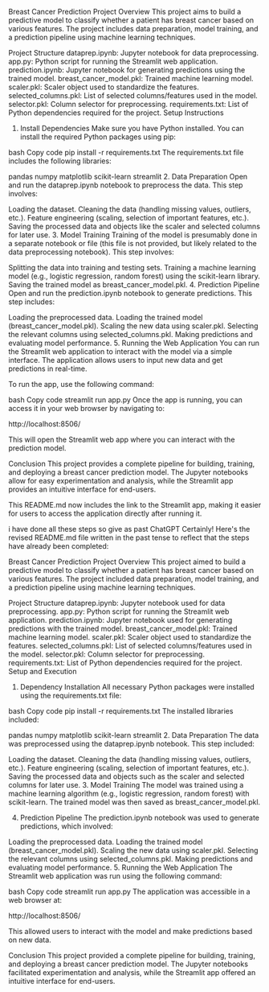 Breast Cancer Prediction Project
Overview
This project aims to build a predictive model to classify whether a patient has breast cancer based on various features. The project includes data preparation, model training, and a prediction pipeline using machine learning techniques.

Project Structure
dataprep.ipynb: Jupyter notebook for data preprocessing.
app.py: Python script for running the Streamlit web application.
prediction.ipynb: Jupyter notebook for generating predictions using the trained model.
breast_cancer_model.pkl: Trained machine learning model.
scaler.pkl: Scaler object used to standardize the features.
selected_columns.pkl: List of selected columns/features used in the model.
selector.pkl: Column selector for preprocessing.
requirements.txt: List of Python dependencies required for the project.
Setup Instructions
1. Install Dependencies
Make sure you have Python installed. You can install the required Python packages using pip:

bash
Copy code
pip install -r requirements.txt
The requirements.txt file includes the following libraries:

pandas
numpy
matplotlib
scikit-learn
streamlit
2. Data Preparation
Open and run the dataprep.ipynb notebook to preprocess the data. This step involves:

Loading the dataset.
Cleaning the data (handling missing values, outliers, etc.).
Feature engineering (scaling, selection of important features, etc.).
Saving the processed data and objects like the scaler and selected columns for later use.
3. Model Training
Training of the model is presumably done in a separate notebook or file (this file is not provided, but likely related to the data preprocessing notebook). This step involves:

Splitting the data into training and testing sets.
Training a machine learning model (e.g., logistic regression, random forest) using the scikit-learn library.
Saving the trained model as breast_cancer_model.pkl.
4. Prediction Pipeline
Open and run the prediction.ipynb notebook to generate predictions. This step includes:

Loading the preprocessed data.
Loading the trained model (breast_cancer_model.pkl).
Scaling the new data using scaler.pkl.
Selecting the relevant columns using selected_columns.pkl.
Making predictions and evaluating model performance.
5. Running the Web Application
You can run the Streamlit web application to interact with the model via a simple interface. The application allows users to input new data and get predictions in real-time.

To run the app, use the following command:

bash
Copy code
streamlit run app.py
Once the app is running, you can access it in your web browser by navigating to:

http://localhost:8506/

This will open the Streamlit web app where you can interact with the prediction model.

Conclusion
This project provides a complete pipeline for building, training, and deploying a breast cancer prediction model. The Jupyter notebooks allow for easy experimentation and analysis, while the Streamlit app provides an intuitive interface for end-users.

This README.md now includes the link to the Streamlit app, making it easier for users to access the application directly after running it.





i have done all these steps so give as past
ChatGPT
Certainly! Here's the revised README.md file written in the past tense to reflect that the steps have already been completed:

Breast Cancer Prediction Project
Overview
This project aimed to build a predictive model to classify whether a patient has breast cancer based on various features. The project included data preparation, model training, and a prediction pipeline using machine learning techniques.

Project Structure
dataprep.ipynb: Jupyter notebook used for data preprocessing.
app.py: Python script for running the Streamlit web application.
prediction.ipynb: Jupyter notebook used for generating predictions with the trained model.
breast_cancer_model.pkl: Trained machine learning model.
scaler.pkl: Scaler object used to standardize the features.
selected_columns.pkl: List of selected columns/features used in the model.
selector.pkl: Column selector for preprocessing.
requirements.txt: List of Python dependencies required for the project.
Setup and Execution
1. Dependency Installation
All necessary Python packages were installed using the requirements.txt file:

bash
Copy code
pip install -r requirements.txt
The installed libraries included:

pandas
numpy
matplotlib
scikit-learn
streamlit
2. Data Preparation
The data was preprocessed using the dataprep.ipynb notebook. This step included:

Loading the dataset.
Cleaning the data (handling missing values, outliers, etc.).
Feature engineering (scaling, selection of important features, etc.).
Saving the processed data and objects such as the scaler and selected columns for later use.
3. Model Training
The model was trained using a machine learning algorithm (e.g., logistic regression, random forest) with scikit-learn. The trained model was then saved as breast_cancer_model.pkl.

4. Prediction Pipeline
The prediction.ipynb notebook was used to generate predictions, which involved:

Loading the preprocessed data.
Loading the trained model (breast_cancer_model.pkl).
Scaling the new data using scaler.pkl.
Selecting the relevant columns using selected_columns.pkl.
Making predictions and evaluating model performance.
5. Running the Web Application
The Streamlit web application was run using the following command:

bash
Copy code
streamlit run app.py
The application was accessible in a web browser at:

http://localhost:8506/

This allowed users to interact with the model and make predictions based on new data.

Conclusion
This project provided a complete pipeline for building, training, and deploying a breast cancer prediction model. The Jupyter notebooks facilitated experimentation and analysis, while the Streamlit app offered an intuitive interface for end-users.
















